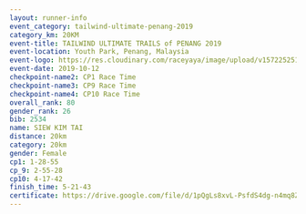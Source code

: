 ```yaml
---
layout: runner-info 
event_category: tailwind-ultimate-penang-2019 
category_km: 20KM 
event-title: TAILWIND ULTIMATE TRAILS of PENANG 2019 
event-location: Youth Park, Penang, Malaysia 
event-logo: https://res.cloudinary.com/raceyaya/image/upload/v1572252513/logo/utop-2019_h9tzys.jpg 
event-date: 2019-10-12 
checkpoint-name2: CP1 Race Time 
checkpoint-name3: CP9 Race Time 
checkpoint-name4: CP10 Race Time 
overall_rank: 80
gender_rank: 26
bib: 2534
name: SIEW KIM TAI
distance: 20km
category: 20km
gender: Female
cp1: 1-28-55
cp_9: 2-55-28
cp10: 4-17-42
finish_time: 5-21-43
certificate: https://drive.google.com/file/d/1pQgLs8xvL-PsfdS4dg-n4mq8Zxsn1uFL/view?usp=sharing
---
```

